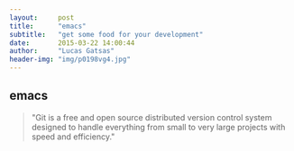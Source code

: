 ```yaml
---
layout:     post
title:      "emacs"
subtitle:   "get some food for your development"
date:       2015-03-22 14:00:44
author:     "Lucas Gatsas"
header-img: "img/p0198vg4.jpg"
---
```

<h2 class="section-heading"><strong>emacs</strong> </h2>



<blockquote>
	"Git is a free and open source distributed version control system designed to handle everything from small to very large projects with speed and efficiency."
</blockquote>